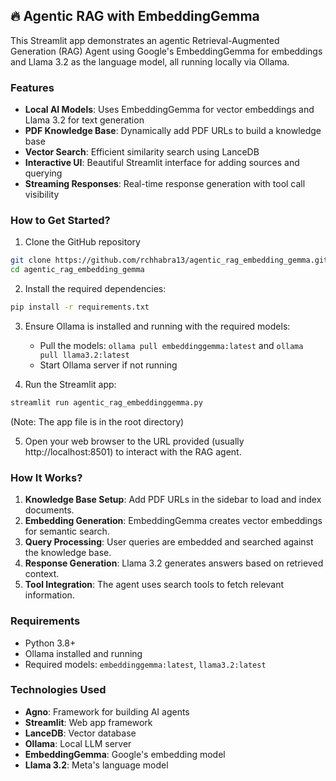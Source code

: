 ## 🔥 Agentic RAG with EmbeddingGemma

This Streamlit app demonstrates an agentic Retrieval-Augmented Generation (RAG) Agent using Google's EmbeddingGemma for embeddings and Llama 3.2 as the language model, all running locally via Ollama.

### Features

- **Local AI Models**: Uses EmbeddingGemma for vector embeddings and Llama 3.2 for text generation
- **PDF Knowledge Base**: Dynamically add PDF URLs to build a knowledge base
- **Vector Search**: Efficient similarity search using LanceDB
- **Interactive UI**: Beautiful Streamlit interface for adding sources and querying
- **Streaming Responses**: Real-time response generation with tool call visibility

### How to Get Started?

1. Clone the GitHub repository
```bash
git clone https://github.com/rchhabra13/agentic_rag_embedding_gemma.git
cd agentic_rag_embedding_gemma
```

2. Install the required dependencies:
```bash
pip install -r requirements.txt
```

3. Ensure Ollama is installed and running with the required models:
   - Pull the models: `ollama pull embeddinggemma:latest` and `ollama pull llama3.2:latest`
   - Start Ollama server if not running

4. Run the Streamlit app:
```bash
streamlit run agentic_rag_embeddinggemma.py
```
   (Note: The app file is in the root directory)

5. Open your web browser to the URL provided (usually http://localhost:8501) to interact with the RAG agent.

### How It Works?

1. **Knowledge Base Setup**: Add PDF URLs in the sidebar to load and index documents.
2. **Embedding Generation**: EmbeddingGemma creates vector embeddings for semantic search.
3. **Query Processing**: User queries are embedded and searched against the knowledge base.
4. **Response Generation**: Llama 3.2 generates answers based on retrieved context.
5. **Tool Integration**: The agent uses search tools to fetch relevant information.

### Requirements

- Python 3.8+
- Ollama installed and running
- Required models: `embeddinggemma:latest`, `llama3.2:latest`

### Technologies Used

- **Agno**: Framework for building AI agents
- **Streamlit**: Web app framework
- **LanceDB**: Vector database
- **Ollama**: Local LLM server
- **EmbeddingGemma**: Google's embedding model
- **Llama 3.2**: Meta's language model

<!-- Updated: 2025-09-16 -->

<!-- Updated: 2025-09-16 -->

<!-- Updated: 2025-09-16 -->

<!-- Updated: 2025-09-16 -->

<!-- Updated: 2025-09-16 -->

<!-- Updated: 2025-09-16 -->

<!-- Updated: 2025-09-16 -->

<!-- Updated: 2025-09-16 -->

<!-- Updated: 2025-09-16 -->

<!-- Updated: 2025-09-16 -->

<!-- Updated: 2025-09-16 -->

<!-- Updated: 2025-09-16 -->
